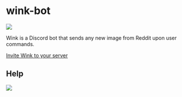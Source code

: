 # wink-bot
![](https://lh3.googleusercontent.com/proxy/GauWOkRWww6YxYlNBBmCc9dfnCZZK1Suicq9CWOsky6sIrU_I4lo1oti7iWbK-UFiQbSI9a11CdICaaEPCBajw7UsWREXDcdCH-Jyo2IaYcGbD09W2OHx9RkhFrf3g4wKdgzxVU)

Wink is a Discord bot that sends any new image from Reddit upon user commands.

[Invite Wink to your server](https://discord.com/api/oauth2/authorize?client_id=714181755418181722&permissions=156766694464&scope=bot)

## Help
![](https://cdn.discordapp.com/attachments/797414934261923860/871473326546116628/unknown.png)